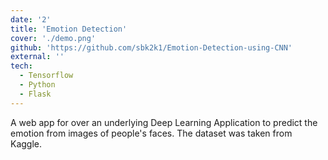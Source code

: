 ```yaml
---
date: '2'
title: 'Emotion Detection'
cover: './demo.png'
github: 'https://github.com/sbk2k1/Emotion-Detection-using-CNN'
external: ''
tech:
  - Tensorflow
  - Python
  - Flask
---
```


A web app for over an underlying Deep Learning Application to predict the emotion from images of people's faces. The dataset was taken from Kaggle.
